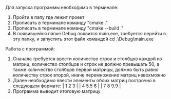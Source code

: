 Для запуска программы необходимо в терминале:
1) Пройти в папу где лежит проект
2) Прописать в терминале команду "cmake ."
3) Прописать в терминале команду "cmake --build ."
4) В появившейся папке Debug появится main.exe, требуется перейти в эту папку, и запустить этот файл командой cd .\Debug\main.exe

Работа с программой:
1) Сначала требуется ввести количество строк и столбцов каждой из матриц, количество столбцов и строк не должно превышать 50,
а также количество столбцов первой матрицы, должно быть равно количеству строк второй, иначе перемножение матриц невохможно
2) Далее необходимо ввести элементы обоих матриц построчно в следующем формате:
|  1  2   3   |
|  4  5.5 6   |
|  7  8   9.9 |
3) Программа выводит итоговую матрицу